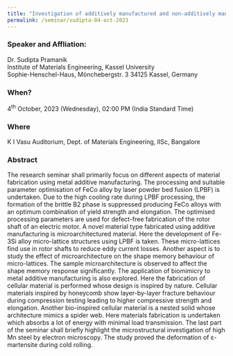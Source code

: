 ```yaml
---
title: "Investigation of additively manufactured and non-additively manufactured materials (04/10/23)"
permalink: /seminar/sudipta-04-oct-2023
---
```

### Speaker and Affliation:
Dr. Sudipta Pramanik<br>
Institute of Materials Engineering, Kassel University<br>
Sophie-Henschel-Haus, Mönchebergstr. 3 34125 Kassel, Germany

### When?
4<sup>th</sup> October, 2023 (Wednesday), 02:00 PM (India Standard Time)

### Where
K I Vasu Auditorium, Dept. of Materials Engineering, IISc, Bangalore

### Abstract
The research seminar shall primarily focus on different aspects of material fabrication using metal additive manufacturing. The processing and suitable parameter optimisation of FeCo alloy by laser powder bed fusion (LPBF) is undertaken. Due to the high cooling rate during LPBF processing, the formation of the brittle B2 phase is suppressed producing FeCo alloys with an optimum combination of yield strength and elongation. The optimised processing parameters are used for defect-free fabrication of the rotor shaft of an electric motor. A novel material type fabricated using additive manufacturing is microarchitectured material. Here the development of Fe-3Si alloy micro-lattice structures using LPBF is taken. These micro-lattices find use in rotor shafts to reduce eddy current losses. Another aspect is to study the effect of microarchitecture on the shape memory behaviour of micro-lattices. The sample microarchitecture is observed to affect the shape memory response significantly. The application of biomimicry to metal additive manufacturing is also explored. Here the fabrication of cellular material is performed whose design is inspired by nature. Cellular materials inspired by honeycomb show layer-by-layer fracture behaviour during compression testing leading to higher compressive strength and elongation. Another bio-inspired cellular material is a nested solid whose architecture mimics a spider web. Here materials fabrication is undertaken which absorbs a lot of energy with minimal load transmission. The last part of the seminar shall briefly highlight the microstructural investigation of high Mn steel by electron microscopy. The study proved the deformation of ε- martensite during cold rolling.